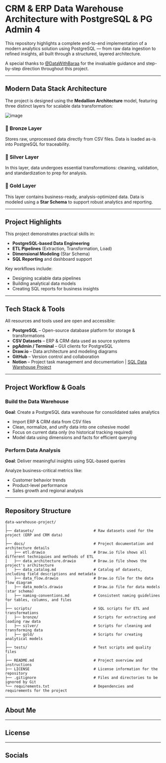 # CRM & ERP Data Warehouse Architecture with PostgreSQL & PG Admin 4

This repository highlights a complete end-to-end implementation of a modern analytics solution using PostgreSQL — from raw data ingestion to refined insights, all built through a structured, layered architecture.

A special thanks to [@DataWithBaraa](https://github.com/DataWithBaraa) for the invaluable guidance and step-by-step direction throughout this project.

---

## Modern Data Stack Architecture

The project is designed using the **Medallion Architecture** model, featuring three distinct layers for scalable data transformation:

![image](https://github.com/user-attachments/assets/d25f6e62-10d0-416a-9252-e6c048d046d6)

### 🥉 Bronze Layer  
Stores raw, unprocessed data directly from CSV files. Data is loaded as-is into PostgreSQL for traceability.

### 🥈 Silver Layer  
In this layer, data undergoes essential transformations: cleaning, validation, and standardization to prep for analysis.

### 🥇 Gold Layer  
This layer contains business-ready, analysis-optimized data. Data is modeled using a **Star Schema** to support robust analytics and reporting.

---

## Project Highlights

This project demonstrates practical skills in:

- **PostgreSQL-based Data Engineering**
- **ETL Pipelines** (Extraction, Transformation, Load)
- **Dimensional Modeling** (Star Schema)
- **SQL Reporting** and dashboard support

Key workflows include:

- Designing scalable data pipelines
- Building analytical data models
- Creating SQL reports for business insights

---

## Tech Stack & Tools

All resources and tools used are open and accessible:

- **PostgreSQL** – Open-source database platform for storage & transformations  
- **CSV Datasets** – ERP & CRM data used as source systems  
- **pgAdmin / Terminal** – GUI clients for PostgreSQL  
- **Draw.io** – Data architecture and modeling diagrams  
- **GitHub** – Version control and collaboration  
- **Notion** – Project task management and documentation | [SQL Data Warehouse Project](https://www.notion.so/SQL-Data-Warehouse-Project-1d964c033bf780ac9161f1ddc0cdf2f0)

---

## Project Workflow & Goals

### Build the Data Warehouse  
**Goal**: Create a PostgreSQL data warehouse for consolidated sales analytics

- Import ERP & CRM data from CSV files
- Clean, normalize, and unify data into one cohesive model
- Focus on current data only (no historical tracking required)
- Model data using dimensions and facts for efficient querying

### Perform Data Analysis  
**Goal**: Deliver meaningful insights using SQL-based queries

Analyze business-critical metrics like:

- Customer behavior trends  
- Product-level performance  
- Sales growth and regional analysis  

---

## Repository Structure
```
data-warehouse-project/
│
├── datasets/                           # Raw datasets used for the project (ERP and CRM data)
│
├── docs/                               # Project documentation and architecture details
│   ├── etl.drawio                      # Draw.io file shows all different techniquies and methods of ETL
│   ├── data_architecture.drawio        # Draw.io file shows the project's architecture
│   ├── data_catalog.md                 # Catalog of datasets, including field descriptions and metadata
│   ├── data_flow.drawio                # Draw.io file for the data flow diagram
│   ├── data_models.drawio              # Draw.io file for data models (star schema)
│   ├── naming-conventions.md           # Consistent naming guidelines for tables, columns, and files
│
├── scripts/                            # SQL scripts for ETL and transformations
│   ├── bronze/                         # Scripts for extracting and loading raw data
│   ├── silver/                         # Scripts for cleaning and transforming data
│   ├── gold/                           # Scripts for creating analytical models
│
├── tests/                              # Test scripts and quality files
│
├── README.md                           # Project overview and instructions
├── LICENSE                             # License information for the repository
├── .gitignore                          # Files and directories to be ignored by Git
└── requirements.txt                    # Dependencies and requirements for the project
```

---

## About Me

---

## License

---

## Socials

